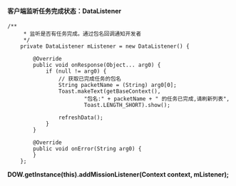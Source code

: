 #### 客户端监听任务完成状态：**DataListener**

```
/**
     * 监听是否有任务完成。通过包名回调通知开发者
     */
    private DataListener mListener = new DataListener() {

        @Override
        public void onResponse(Object... arg0) {
            if (null != arg0) {
                // 获取已完成任务的包名
                String packetName = (String) arg0[0];
                Toast.makeText(getBaseContext(),
                        "包名:" + packetName + " 的任务已完成,请刷新列表",
                        Toast.LENGTH_SHORT).show();

                refreshData();
            }
        }

        @Override
        public void onError(String arg0) {
        }
    };
```

 

**DOW.getInstance\(this\).addMissionListener\(Context context, mListener\);**

